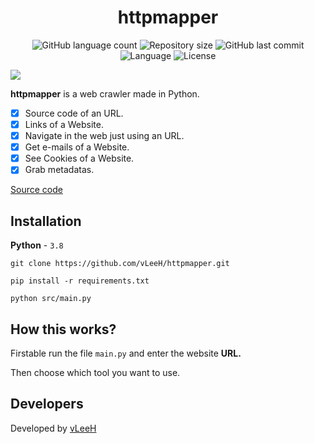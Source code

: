 <h1 align="center">httpmapper</h1>

<p align="center">
   <img alt="GitHub language count" src="https://img.shields.io/github/languages/count/vleeh/MailBrute-Py">

   <img alt="Repository size" src="https://img.shields.io/github/repo-size/vleeh/MailBrute-Py">

   <img alt="GitHub last commit" src="https://img.shields.io/github/last-commit/vleeh/MailBrute-Py">

   <img alt="Language" src="https://img.shields.io/badge/Python-3.7%20%7C%203.8-blue.svg"> 
    
   <img alt="License" src="https://img.shields.io/github/license/vLeeH/Mail-Bruteforce.svg">
</p>

<img align="center" src="https://github.com/vleeh/httpmapper/.github/example.png">

**httpmapper** is a web crawler made in Python.
- [X] Source code of an URL.
- [X] Links of a Website.
- [X] Navigate in the web just using an URL.
- [X] Get e-mails of a Website.
- [X] See Cookies of a Website.
- [X] Grab metadatas.

<a href="https://github.com/vLeeH/httpmapper/blob/main/src/httpmapper.py">Source code</a>

## Installation
**Python** - `3.8` 
```
git clone https://github.com/vLeeH/httpmapper.git 
```
```
pip install -r requirements.txt
```
```
python src/main.py
```

## How this works? 
Firstable run the file `main.py` and enter the website **URL.**

Then choose which tool you want to use.

## Developers 
Developed by <a href="https://github.com/vleeh">vLeeH</a>
